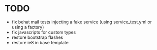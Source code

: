 # TODO

- fix behat mail tests injecting a fake service (using service_test.yml or using a factory)
- fix javascripts for custom types
- restore bootstrap flashes
- restore ie8 in base template